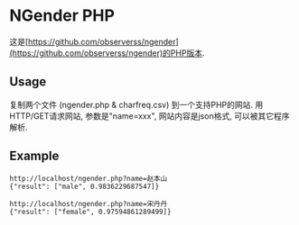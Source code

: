# NGender PHP

这是[https://github.com/observerss/ngender](https://github.com/observerss/ngender)的PHP版本.

## Usage

复制两个文件 (ngender.php & charfreq.csv) 到一个支持PHP的网站.
用HTTP/GET请求网站, 参数是"name=xxx", 网站内容是json格式, 可以被其它程序解析.

## Example

```
http://localhost/ngender.php?name=赵本山
{"result": ["male", 0.9836229687547]}

http://localhost/ngender.php?name=宋丹丹
{"result": ["female", 0.97594861289499]}
```
